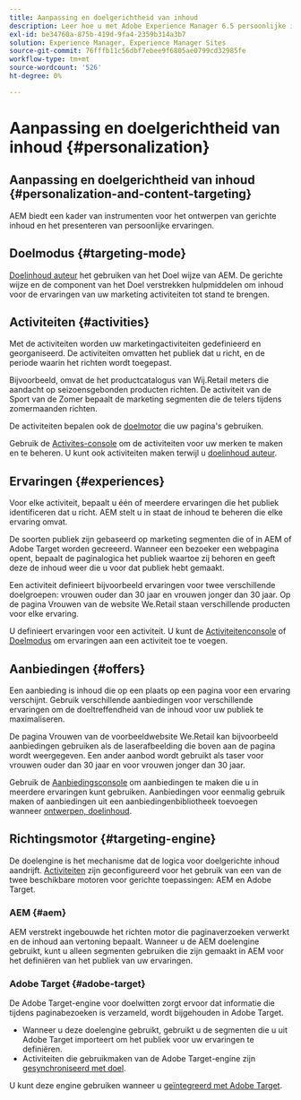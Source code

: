 ```yaml
---
title: Aanpassing en doelgerichtheid van inhoud
description: Leer hoe u met Adobe Experience Manager 6.5 persoonlijke inhoud kunt maken.
exl-id: be34760a-875b-419d-9fa4-2359b314a3b7
solution: Experience Manager, Experience Manager Sites
source-git-commit: 76fffb11c56dbf7ebee9f6805ae0799cd32985fe
workflow-type: tm+mt
source-wordcount: '526'
ht-degree: 0%

---
```


# Aanpassing en doelgerichtheid van inhoud {#personalization}

## Aanpassing en doelgerichtheid van inhoud {#personalization-and-content-targeting}

AEM biedt een kader van instrumenten voor het ontwerpen van gerichte inhoud en het presenteren van persoonlijke ervaringen.

## Doelmodus {#targeting-mode}

[Doelinhoud auteur](/help/sites-authoring/content-targeting-touch.md) het gebruiken van het Doel wijze van AEM. De gerichte wijze en de component van het Doel verstrekken hulpmiddelen om inhoud voor de ervaringen van uw marketing activiteiten tot stand te brengen.

## Activiteiten {#activities}

Met de activiteiten worden uw marketingactiviteiten gedefinieerd en georganiseerd. De activiteiten omvatten het publiek dat u richt, en de periode waarin het richten wordt toegepast.

Bijvoorbeeld, omvat de het productcatalogus van Wij.Retail meters die aandacht op seizoensgebonden producten richten. De activiteit van de Sport van de Zomer bepaalt de marketing segmenten die de telers tijdens zomermaanden richten.

De activiteiten bepalen ook de [doelmotor](/help/sites-authoring/personalization.md#targeting-engine) die uw pagina&#39;s gebruiken.

Gebruik de [Activites-console](/help/sites-authoring/activitylib.md) om de activiteiten voor uw merken te maken en te beheren. U kunt ook activiteiten maken terwijl u [doelinhoud auteur](/help/sites-authoring/content-targeting-touch.md).

## Ervaringen {#experiences}

Voor elke activiteit, bepaalt u één of meerdere ervaringen die het publiek identificeren dat u richt. AEM stelt u in staat de inhoud te beheren die elke ervaring omvat.

De soorten publiek zijn gebaseerd op marketing segmenten die of in AEM of Adobe Target worden gecreeerd. Wanneer een bezoeker een webpagina opent, bepaalt de paginalogica het publiek waartoe zij behoren en geeft deze de inhoud weer die u voor dat publiek hebt gemaakt.

Een activiteit definieert bijvoorbeeld ervaringen voor twee verschillende doelgroepen: vrouwen ouder dan 30 jaar en vrouwen jonger dan 30 jaar. Op de pagina Vrouwen van de website We.Retail staan verschillende producten voor elke ervaring.

U definieert ervaringen voor een activiteit. U kunt de [Activiteitenconsole](/help/sites-authoring/activitylib.md#adding-editing-an-activity-using-the-activities-console) of [Doelmodus](/help/sites-authoring/content-targeting-touch.md#adding-and-removing-experiences-using-targeting-mode) om ervaringen aan een activiteit toe te voegen.

## Aanbiedingen {#offers}

Een aanbieding is inhoud die op een plaats op een pagina voor een ervaring verschijnt. Gebruik verschillende aanbiedingen voor verschillende ervaringen om de doeltreffendheid van de inhoud voor uw publiek te maximaliseren.

De pagina Vrouwen van de voorbeeldwebsite We.Retail kan bijvoorbeeld aanbiedingen gebruiken als de laserafbeelding die boven aan de pagina wordt weergegeven. Een ander aanbod wordt gebruikt als taser voor vrouwen ouder dan 30 jaar en voor vrouwen jonger dan 30 jaar.

Gebruik de [Aanbiedingsconsole](/help/sites-authoring/offerlib.md) om aanbiedingen te maken die u in meerdere ervaringen kunt gebruiken. Aanbiedingen voor eenmalig gebruik maken of aanbiedingen uit een aanbiedingenbibliotheek toevoegen wanneer [ontwerpen, doelinhoud](/help/sites-authoring/content-targeting-touch.md).

## Richtingsmotor {#targeting-engine}

De doelengine is het mechanisme dat de logica voor doelgerichte inhoud aandrijft. [Activiteiten](/help/sites-authoring/activitylib.md) zijn geconfigureerd voor het gebruik van een van de twee beschikbare motoren voor gerichte toepassingen: AEM en Adobe Target.

### AEM {#aem}

AEM verstrekt ingebouwde het richten motor die paginaverzoeken verwerkt en de inhoud aan vertoning bepaalt. Wanneer u de AEM doelengine gebruikt, kunt u alleen segmenten gebruiken die zijn gemaakt in AEM voor het definiëren van het publiek van uw ervaringen.

### Adobe Target {#adobe-target}

De Adobe Target-engine voor doelwitten zorgt ervoor dat informatie die tijdens paginabezoeken is verzameld, wordt bijgehouden in Adobe Target.

* Wanneer u deze doelengine gebruikt, gebruikt u de segmenten die u uit Adobe Target importeert om het publiek voor uw ervaringen te definiëren.
* Activiteiten die gebruikmaken van de Adobe Target-engine zijn [gesynchroniseerd met doel](/help/sites-authoring/activitylib.md#synchronizing-activities-with-adobe-target).

U kunt deze engine gebruiken wanneer u [geïntegreerd met Adobe Target](/help/sites-administering/opt-in.md).
